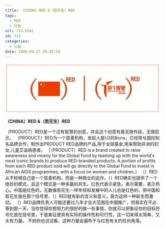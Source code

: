 ```yaml
---
title: （CHINA）RED &（若花生）RED
tags:
  - RED
  - 红色
url: 713.html
id: 713
categories:
  - 公益
date: 2008-04-27 20:42:54
---
```


![](/images/attachments/month_0804/52008427203758.jpg)

**（CHINA）RED &（若花生）RED**

（PRODUCT）RED是一个忒有智慧的创意，并且这个创意有着无限外延，无限启示。 （PRODUCT）RED为一个慈善机构，发起人是U2的Bono，它经常与国际知名品牌合作，制作出PRODUCT RED品牌的产品,用于全球基金,用来帮助非洲的妇女,儿童艾滋病患者。 ［（PRODUCT）RED is a brand created to raise awareness and moeny for the Global Fund by teaming up with the world's most iconic brands to produce RED-branded products. A portion of profits from each RED product sold will go directly to the Global Fund to invest in African AIDS programmes, with a focus on women and children.］ （）RED从不标榜自己是一个慈善机构，而是一种商业的运作，（）RED确实也提供了一个绝妙的模式，且这个模式是一种多赢的共生。红色代表示紧急，表示需要，表示热心。中国是红色的，无数像若花生一样年轻和发展中的人儿也是红色的，把中国和若花生放在那个括号里，（）RED就有新的含义和意义，我为这样一种新生而激动。 （）RED品牌负责人可能还要过几年才会大范围在中国推广，但我实在不必等到那一天，当你觉得你想努力的很好的做一些事情，你就可以把象征你的目标符号化放在括号里，于是象征便具有实际的操作性和可行性，这一切来得太简单，又太有力量。 不妨你也试试看，这种力量会遍布于与红色有关的任何角落。